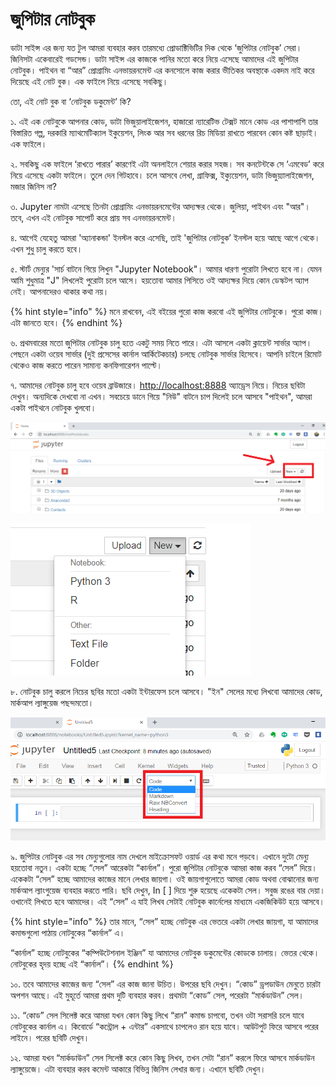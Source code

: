 # জুপিটার নোটবুক

ডাটা সাইন্স এর জন্য যত টুল আমরা ব্যবহার করব তারমধ্যে প্রোডাক্টিভিটির দিক থেকে ‘জুপিটার নোটবুক’ সেরা। জিনিসটা একেবারেই গডসেন্ড। ডাটা সাইন্স এর কাজকে পানির মতো করে নিয়ে এসেছে আমাদের এই জুপিটার নোটবুক। পাইথন বা “আর” প্রোগ্রামিং এনভায়রনমেন্ট এর কনসোলে কাজ করার ভীতিকর অবস্থাকে একদম নাই করে দিয়েছে এই নোট বুক। এক ফাইলে নিয়ে এসেছে সবকিছু।

তো, এই নোট বুক বা ‘নোটবুক ডকুমেন্ট’ কি?

১. এই এক নোটবুকে আপনার কোড, ডাটা ভিজুয়ালাইজেশন, হাজারো ন্যারেটিভ টেক্সট মানে কোড এর পাশাপাশি তার বিস্তারিত গল্প, দরকারি ম্যাথমেটিক্যাল ইকুয়েশন, লিংক আর সব ধরনের রিচ মিডিয়া রাখতে পারবেন কোন কষ্ট ছাড়াই। এক ফাইলে।

২. সবকিছু এক ফাইলে ‘রাখতে পারার’ কারণেই এটা অনলাইনে শেয়ার করার সহজ। সব কনটেন্টকে সে ‘এমবেড’ করে নিয়ে এসেছে একটা ফাইলে। তুলে দেন গিটহাবে। চলে আসবে লেখা, গ্রাফিক্স, ইক্যুয়েশন, ডাটা ভিজুয়্যালাইজেশন, মজার জিনিস না?

৩. Jupyter নামটা এসেছে তিনটা প্রোগ্রামিং এনভায়রনমেন্টের আদ্যক্ষর থেকে। জুলিয়া, পাইথন এবং "আর"। তবে, এখন এই নোটবুক সাপোর্ট করে প্রায় সব এনভায়রনমেন্ট। 

৪. আগেই যেহেতু আমরা 'অ্যানাকন্ডা' ইনস্টল করে এসেছি, তাই 'জুপিটার নোটবুক’ ইনস্টল হয়ে আছে আগে থেকে। এখন শুধু চালু করতে হবে। 

৫. স্টার্ট মেন্যুর 'সার্চ বাটনে গিয়ে লিখুন "Jupyter Notebook"। আমার ধারণা পুরোটা লিখতে হবে না। যেমন আমি শুধুমাত্র "J" লিখলেই পুরোটা চলে আসে। হয়তোবা আমার পিসিতে ওই আদ্যক্ষর দিয়ে কোন ডেস্কটপ অ্যাপ নেই। আপনাদেরও থাকার কথা নয়। 

{% hint style="info" %}
মনে রাখবেন, এই বইয়ের পুরো কাজ করবো এই জুপিটার নোটবুকে। পুরো কাজ। এটা জানতে হবে। 
{% endhint %}

৬. প্রথমবারের মতো জুপিটার নোটবুক চালু হতে একটু সময় নিতে পারে। এটা আসলে একটা ক্লায়েন্ট সার্ভার অ্যাপ। পেছনে একটা ওয়েব সার্ভার \(দুই প্রসেসের কার্নাল আর্কিটেকচার\) চলছে নোটবুক সার্ভার হিসেবে। আপনি চাইলে রিমোট থেকেও কাজ করতে পারেন সামান্য কনফিগারেশন পাল্টে। 

৭. আমাদের নোটবুক চালু হবে ওয়েব ব্রাউজারে। [http://localhost:8888](http://localhost:8888) অ্যাড্রেস নিয়ে। নিচের ছবিটা দেখুন। অন্যদিকে দেখবো না এখন। সবচেয়ে ডানে গিয়ে "নিউ" বাটনে চাপ দিলেই চলে আসবে "পাইথন", আমরা একটা পাইথনে নোটবুক খুলবো। 

![&#x99C;&#x9C1;&#x9AA;&#x9BF;&#x99F;&#x9BE;&#x9B0; &#x9A8;&#x9CB;&#x99F;&#x9AC;&#x9C1;&#x995;, &#x9A1;&#x9BE;&#x9A8;&#x9C7; &quot;&#x9A8;&#x9BF;&#x989;&quot; &#x9AC;&#x9BE;&#x99F;&#x9A8;&#x9C7; &#x995;&#x9CD;&#x9B2;&#x9BF;&#x995; &#x995;&#x9B0;&#x9C1;&#x9A8;&#x964; &quot;&#x9AA;&#x9BE;&#x987;&#x9A5;&#x9A8;&quot; &#x99A;&#x9B2;&#x9C7; &#x986;&#x9B8;&#x9AC;&#x9C7;&#x964; ](../.gitbook/assets/jupi.png)

![&quot;&#x9AA;&#x9BE;&#x987;&#x9A5;&#x9A8; &#x9E9;&quot; &#x9A4;&#x9C7; &#x995;&#x9CD;&#x9B2;&#x9BF;&#x995; &#x995;&#x9B0;&#x9C7; &#x9A8;&#x9A4;&#x9C1;&#x9A8; &#x9A8;&#x9CB;&#x99F;&#x9AC;&#x9C1;&#x995; &#x99A;&#x9BE;&#x9B2;&#x9C1; &#x995;&#x9B0;&#x9C1;&#x9A8;&#x964; ](../.gitbook/assets/jupi1.png)

৮. নোটবুক চালু করলে নিচের ছবির মতো একটা ইন্টারফেস চলে আসবে। "ইন" সেলের মধ্যে লিখবো আমাদের কোড, মার্কআপ ল্যাঙ্গুয়েজ পছন্দমতো। 

![&#x9AF;&#x9BE; &#x9B2;&#x9BF;&#x996;&#x9A4;&#x9C7; &#x99A;&#x9BE;&#x987;&#x9AC;&#x9C7;&#x9A8;, &#x9A4;&#x9BE;&#x9B0; &#x986;&#x997;&#x9C7; &#x9B8;&#x9BF;&#x9B2;&#x9C7;&#x995;&#x9CD;&#x99F; &#x995;&#x9B0;&#x9C7; &#x9A8;&#x9BF;&#x9A4;&#x9C7; &#x9B9;&#x9AC;&#x9C7; &#x995;&#x9BF; &#x9A7;&#x9B0;&#x9A3;&#x9C7;&#x9B0; \(&#x995;&#x9CB;&#x9A1;/&#x9AE;&#x9BE;&#x9B0;&#x9CD;&#x995;&#x986;&#x9AA;\) &#x99C;&#x9BF;&#x9A8;&#x9BF;&#x9B8; &#x9B2;&#x9BF;&#x996;&#x9AC;&#x9C7;&#x9A8; ](../.gitbook/assets/jupy2.png)

৯. জুপিটার নোটবুক এর সব মেন্যুগুলোর নাম দেখলে মাইক্রোসফট ওয়ার্ড এর কথা মনে পড়বে। এখানে দুটো মেন্যু হয়তোবা নতুন। একটা হচ্ছে “সেল” আরেকটা “কার্নাল”। পুরো জুপিটার নোটবুকে আমরা কাজ করব “সেল” দিয়ে। একেকটা “সেল” হচ্ছে আমাদের কাজের মানে লেখার জায়গা। ওই জায়গাগুলোতে আমরা কোড অথবা বোঝানোর জন্য মার্কআপ ল্যাংগুয়েজ ব্যবহার করতে পারি। ছবি দেখুন, In \[ \] দিয়ে শুরু হয়েছে একেকটা সেল। সবুজ রঙের বার দেয়া। ওখানেই লিখতে হবে আমাদের। এই “সেল” এ যাই লিখব সেটাই নোটবুক কার্নেলের মাধ্যমে একজিকিউট হয়ে আসবে।

{% hint style="info" %}
তার মানে, “সেল” হচ্ছে নোটবুক এর ভেতরে একটা লেখার জায়গা, যা আমাদের কমান্ডগুলো পাঠায় নোটবুকের “কার্নাল” এ।

“কার্নাল” হচ্ছে নোটবুকের “কম্পিউটেশনাল ইঞ্জিন” যা আমাদের নোটবুক ডকুমেন্টের কোডকে চালায়। ভেতর থেকে। নোটবুকের হৃদয় হচ্ছে এই “কার্নাল”।
{% endhint %}

১০. তবে আমাদের কাজের জন্য “সেল” এর কাজ জানা উচিত। উপরের ছবি দেখুন। “কোড” ড্রপডাউন মেনুতে চারটা অপশন আছে। এই মুহূর্তে আমরা প্রথম দুটি ব্যবহার করব। প্রথমটা “কোড” সেল, পরেরটা “মার্কডাউন” সেল।

১১. “কোড” সেল সিলেক্ট করে আমরা যখন কোন কিছু লিখে “রান” কমান্ড চাপবো, তখন ওটা সরাসরি চলে যাবে নোটবুকের কার্নাল এ। কিবোর্ডে “কন্ট্রোল + এন্টার” একসাথে চাপলেও রান হয়ে যাবে। আউটপুট ফিরে আসবে পরের লাইনে। পরের ছবিটি দেখুন।

১২. আমরা যখন “মার্কডাউন” সেল সিলেক্ট করে কোন কিছু লিখব, তখন সেটা “রান” করলে ফিরে আসবে মার্কডাউন ল্যাঙ্গুয়েজে। এটা ব্যবহার করব কমেন্ট আকারে বিভিন্ন জিনিস লেখার জন্য। এখানে ছবিটি দেখুন।

